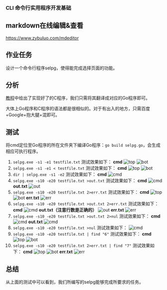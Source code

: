 ### CLI 命令行实用程序开发基础

## markdown在线编辑&查看
https://www.zybuluo.com/mdeditor

## 作业任务
设计一个命令行程序selpg，使得能完成选择页面的功能。

## 分析
[教程](https://www.ibm.com/developerworks/cn/linux/shell/clutil/index.html)中给出了实现好了的C程序，我们只需将其翻译成对应的Go程序即可。

大体上Go程序和C程序的语法都是很相似的。对于有出入的地方，只需百度+Google+抱大腿+混即可。

## 测试
将cmd定位至Go程序的所在文件夹下编译Go程序：`go build selpg.go`，会生成相应可执行程序。
1. `selpg.exe -s1 -e1 testfile.txt`
测试效果如下：
**cmd**
![top](https://imgsa.baidu.com/forum/w%3D580/sign=dfcb00b9366d55fbc5c6762e5d234f40/a62afdc9a786c91786623e5ec23d70cf3ac75751.jpg)
![bot](https://imgsa.baidu.com/forum/w%3D580/sign=32d356e4042442a7ae0efdade142ad95/a43d8d45ad3459821e3589f507f431adcaef847f.jpg)
2. `selpg.exe -s1 -e1 < testfile.txt`
测试效果如下：
**cmd**
![top](https://imgsa.baidu.com/forum/w%3D580/sign=6515387069d0f703e6b295d438fa5148/b16b8a1fa8d3fd1fae32cc5d3b4e251f94ca5ffb.jpg)
![bot](https://imgsa.baidu.com/forum/w%3D580/sign=3d846eff55df8db1bc2e7c6c3922dddb/399b2e097bf40ad1033da8845c2c11dfabecced9.jpg)
3. `dir | selpg.exe -s1 -e2`
测试效果如下：
**cmd**
![cmd](https://imgsa.baidu.com/forum/w%3D580/sign=0e1fb593bc4543a9f51bfac42e178a7b/0531032fb9389b50f2c48b358e35e5dde6116efb.jpg)
4. `selpg.exe -s10 -e20 testfile.txt >out.txt`
测试效果如下：
**cmd**
![cmd](https://imgsa.baidu.com/forum/w%3D580/sign=fb96f7bb8113632715edc23ba18ea056/82d51ffb828ba61e429aa3484a34970a314e5946.jpg)
**out.txt**
![out](https://imgsa.baidu.com/forum/w%3D580/sign=d421259c0146f21fc9345e5bc6256b31/74f09513c8fcc3cec016a2549945d688d63f20e7.jpg)
5. `selpg.exe -s10 -e20 testfile.txt 2>err.txt`
测试效果如下：
**cmd**
![top](https://imgsa.baidu.com/forum/w%3D580/sign=5a15e6c3afc27d1ea5263bcc2bd5adaf/30db77b4c9ea15ceb8f9b46ebd003af33b87b2a7.jpg)
![bot](https://imgsa.baidu.com/forum/w%3D580/sign=d9c6d3469813b07ebdbd50003cd69113/ead3e494d143ad4bf32712a789025aafa50f06a8.jpg)
**err.txt**
![err](https://imgsa.baidu.com/forum/w%3D580/sign=7946b057b1a1cd1105b672288913c8b0/588020328744ebf89bd63058d2f9d72a6159a717.jpg)
6. `selpg.exe -s10 -e20 testfile.txt >out.txt 2>err.txt`
测试效果如下：
**cmd**
![cmd](https://imgsa.baidu.com/forum/w%3D580/sign=4a14645f23381f309e198da199004c67/6d3fa1b0cb134954dd18be035d4e9258d0094ab0.jpg)
**out.txt（注意行数是正确的）**
![out](https://imgsa.baidu.com/forum/w%3D580/sign=39665a562a3fb80e0cd161df06d02ffb/2df7a683b9014a90ce8c10daa2773912b21bee0c.jpg)
**err.txt**
![err](https://imgsa.baidu.com/forum/w%3D580/sign=c54d934831292df597c3ac1d8c305ce2/2cd0c525b899a9011dab0d5116950a7b0308f518.jpg)
7. `selpg.exe -s10 -e20 testfile.txt >out.txt 2>nul`
测试效果如下：
**cmd**
![cmd](https://imgsa.baidu.com/forum/w%3D580/sign=48aee8470ae9390156028d364bed54f9/b1c6e3fd1e178a828d762fc7fd03738da877e874.jpg)
**out.txt**
![cmd](https://imgsa.baidu.com/forum/w%3D580/sign=056e8e93bc4543a9f51bfac42e168a7b/0531032fb9389b50f9b5b0358e35e5dde6116e74.jpg)
8. `selpg.exe -s10 -e20 testfile.txt >nul`
测试效果如下：
![cmd](https://imgsa.baidu.com/forum/w%3D580/sign=6745fe75790e0cf3a0f74ef33a46f23d/e2e096a0cd11728bb007df45c3fcc3cec2fd2c94.jpg)
9. `selpg.exe -s10 -e20 testfile.txt | find "6"`
测试效果如下：
**cmd**
![top](https://imgsa.baidu.com/forum/w%3D580/sign=2f40b37d2334349b74066e8df9eb1521/ee247ddb81cb39dbbc903531db160924aa183061.jpg)
![bot](https://imgsa.baidu.com/forum/w%3D580/sign=87000587fc03918fd7d13dc2613d264b/95fe84d2fd1f4134732d57192e1f95cad0c85ea4.jpg)
10. `selpg.exe -s10 -e20 testfile.txt 2>err.txt | find "7"`
测试效果如下：
**cmd**
![top](https://imgsa.baidu.com/forum/w%3D580/sign=0b9fe5e6c01349547e1ee86c664f92dd/481426d062d9f2d3026c7988a2ec8a136227ccbd.jpg)
![bot](https://imgsa.baidu.com/forum/w%3D580/sign=5877c79472310a55c424defc87444387/12df940f7bec54e799904779b2389b504ec26abe.jpg)
**err.txt**
![err](https://imgsa.baidu.com/forum/w%3D580/sign=3942a0abc8cec3fd8b3ea77de689d4b6/ea19fb2b6059252d547a40633f9b033b5ab5b94d.jpg)

## 总结
从上面的测试中可以看到，我们所编写的selpg能够完成所要求的任务。